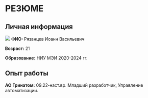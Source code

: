 # РЕЗЮМЕ

## Личная информация
![](img/foto_small.jpeg)
**ФИО:** Рязанцев Иоанн Васильевич 

**Возраст:** 21

**Образование:** НИУ МЭИ 2020-2024 гг.


## Опыт работы

**АО Гринатом:** 09.22-наст.вр.
Младший разработчик, Управление автоматизации.